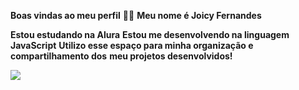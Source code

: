 **Boas vindas ao meu perfil** 💜💜
**Meu nome é Joicy Fernandes**

**Estou estudando na Alura**
**Estou me desenvolvendo na linguagem JavaScript**
**Utilizo esse espaço para minha organização e compartilhamento dos** **meu projetos desenvolvidos!**

![](https://media1.tenor.com/m/Y2dvFI9XnPYAAAAC/rapunzel-tangled.gif)
